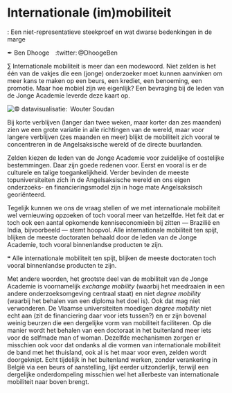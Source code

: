 # Internationale (im)mobiliteit
: Een niet-representatieve steekproef en wat dwarse bedenkingen in de marge

✒ Ben Dhooge :twitter: @DhoogeBen

∑ Internationale mobiliteit is meer dan een modewoord. Niet zelden is het één van de vakjes die een (jonge) onderzoeker moet kunnen aanvinken om meer kans te maken op een beurs, een krediet, een benoeming, een promotie. Maar hoe mobiel zijn we eigenlijk? Een bevraging bij de leden van de Jonge Academie leverde deze kaart op.

![](wereldkaart.png "© datavisualisatie: Wouter Soudan")

Bij korte verblijven (langer dan twee weken, maar korter dan zes maanden) zien we een grote variatie in alle richtingen van de wereld, maar voor langere verblijven (zes maanden en meer) blijkt de mobiliteit zich vooral te concentreren in de Angelsaksische wereld of de directe buurlanden.

Zelden kiezen de leden van de Jonge Academie voor zuidelijke of oostelijke bestemmingen. Daar zijn goede redenen voor. Eerst en vooral is er de culturele en talige toegankelijkheid. Verder bevinden de meeste topuniversiteiten zich in de Angelsaksische wereld en ons eigen onderzoeks- en financieringsmodel zijn in hoge mate Angelsaksisch georiënteerd.

Tegelijk kunnen we ons de vraag stellen of we met internationale mobiliteit wel vernieuwing opzoeken of toch vooral meer van hetzelfde. Het feit dat er toch ook een aantal opkomende kenniseconomieën bij zitten — Brazilië en India, bijvoorbeeld — stemt hoopvol. Alle internationale mobiliteit ten spijt, blijken de meeste doctoraten behaald door de leden van de Jonge Academie, toch vooral binnenlandse producten te zijn. 

❝ Alle internationale mobiliteit ten spijt, blijken de meeste doctoraten toch vooral binnenlandse producten te zijn.

Met andere woorden, het grootste deel van de mobiliteit van de Jonge Academie is voornamelijk _exchange mobility_ (waarbij het meedraaien in een andere onderzoeksomgeving centraal staat) en niet _degree mobility_ (waarbij het behalen van een diploma het doel is). Ook dat mag niet verwonderen. De Vlaamse universiteiten moedigen _degree mobility_ niet echt aan (zit de financiering daar voor iets tussen?) en er zijn bovenal weinig beurzen die een dergelijke vorm van mobiliteit faciliteren. Op die manier wordt het behalen van een doctoraat in het buitenland meer iets voor de selfmade man of woman. Dezelfde mechanismen zorgen er misschien ook voor dat ondanks al die vormen van internationale mobiliteit de band met het thuisland, ook al is het maar voor even, zelden wordt doorgeknipt. Echt tijdelijk in het buitenland werken, zonder verankering in België via een beurs of aanstelling, lijkt eerder uitzonderlijk, terwijl een dergelijke onderdompeling misschien wel het allerbeste van internationale mobiliteit naar boven brengt.
